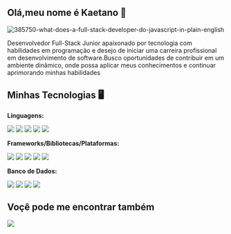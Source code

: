 ## Olá,meu nome é Kaetano 👋

![385750-what-does-a-full-stack-developer-do-javascript-in-plain-english](https://github.com/Kaetano-Rodrigues/Kaetano-Rodrigues/assets/75049194/d86b03bb-ee84-4eb0-8873-77bd004f2467)

Desenvolvedor Full-Stack Junior apaixonado por tecnologia
com habilidades em programação e desejo de iniciar uma
carreira profissional em desenvolvimento de software.Busco oportunidades de
contribuir em um ambiente dinâmico, onde possa aplicar meus
conhecimentos e continuar aprimorando minhas habilidades

## Minhas Tecnologias 🖥️
**Linguagens:**

<img src="https://img.shields.io/badge/c-%2300599C.svg?style=for-the-badge&logo=c&logoColor=white"/> <img src="https://img.shields.io/badge/css3-%231572B6.svg?style=for-the-badge&logo=css3&logoColor=white"/> <img src="https://img.shields.io/badge/html5-%23E34F26.svg?style=for-the-badge&logo=html5&logoColor=white"/> <img src="https://img.shields.io/badge/java-%23ED8B00.svg?style=for-the-badge&logo=openjdk&logoColor=white"> <img src="https://img.shields.io/badge/javascript-%23323330.svg?style=for-the-badge&logo=javascript&logoColor=%23F7DF1E">

**Frameworks/Bibliotecas/Plataformas:**

<img src="https://img.shields.io/badge/angular-%23DD0031.svg?style=for-the-badge&logo=angular&logoColor=white"> <img src="https://img.shields.io/badge/jquery-%230769AD.svg?style=for-the-badge&logo=jquery&logoColor=white"> <img src="https://img.shields.io/badge/node.js-6DA55F?style=for-the-badge&logo=node.js&logoColor=white"> <img src="https://img.shields.io/badge/react-%2320232a.svg?style=for-the-badge&logo=react&logoColor=%2361DAFB"> <img src="https://img.shields.io/badge/vuejs-%2335495e.svg?style=for-the-badge&logo=vuedotjs&logoColor=%234FC08D">

**Banco de Dados:**

<img src="https://img.shields.io/badge/Microsoft%20SQL%20Server-CC2927?style=for-the-badge&logo=microsoft%20sql%20server&logoColor=white"> <img src="https://img.shields.io/badge/mysql-%2300f.svg?style=for-the-badge&logo=mysql&logoColor=white"> <img src="https://img.shields.io/badge/MongoDB-%234ea94b.svg?style=for-the-badge&logo=mongodb&logoColor=white)"> <img src="https://img.shields.io/badge/postgres-%23316192.svg?style=for-the-badge&logo=postgresql&logoColor=white">

## Voçê pode me encontrar também
<a href="https://www.linkedin.com/in/kaetano-rodrigues-b86380271/"> <img src="https://img.shields.io/badge/linkedin-%230077B5.svg?style=for-the-badge&logo=linkedin&logoColor=white"> </a>

